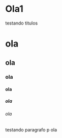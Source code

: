 # Ola1
testando titulos 
# ola
## ola
### ola
#### ola
##### ola
###### ola
testando  paragrafo
p ola
